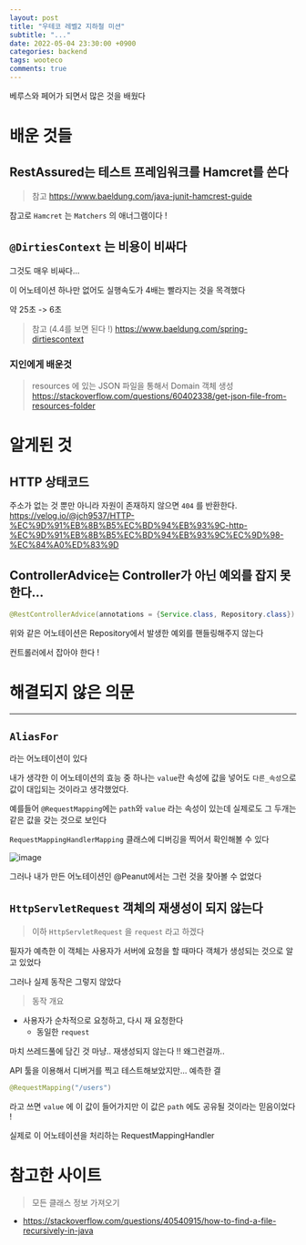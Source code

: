 ```yaml
---
layout: post
title: "우테코 레벨2 지하철 미션"
subtitle: "..."
date: 2022-05-04 23:30:00 +0900
categories: backend
tags: wooteco
comments: true
---
```


베루스와 페어가 되면서 많은 것을 배웠다

# 배운 것들

## RestAssured는 테스트 프레임워크를 Hamcret를 쓴다

> 참고
> https://www.baeldung.com/java-junit-hamcrest-guide

참고로 `Hamcret` 는 `Matchers` 의 애너그램이다 !

## `@DirtiesContext` 는 비용이 비싸다

그것도 매우 비싸다...

이 어노테이션 하나만 없어도 실행속도가 4배는 빨라지는 것을 목격했다

약 25초 -> 6초

> 참고 (4.4를 보면 된다 !)
> https://www.baeldung.com/spring-dirtiescontext

### 지인에게 배운것

> resources 에 있는 JSON 파일을 통해서 Domain 객체 생성
> https://stackoverflow.com/questions/60402338/get-json-file-from-resources-folder

# 알게된 것

## HTTP 상태코드

주소가 없는 것 뿐만 아니라 자원이 존재하지 않으면 `404` 를 반환한다.
https://velog.io/@jch9537/HTTP-%EC%9D%91%EB%8B%B5%EC%BD%94%EB%93%9C-http-%EC%9D%91%EB%8B%B5%EC%BD%94%EB%93%9C%EC%9D%98-%EC%84%A0%ED%83%9D

## ControllerAdvice는 Controller가 아닌 예외를 잡지 못한다...

```java
@RestControllerAdvice(annotations = {Service.class, Repository.class})
```

위와 같은 어노테이션은 Repository에서 발생한 예외를 핸들링해주지 않는다

컨트롤러에서 잡아야 한다 !

# 해결되지 않은 의문

---

## `AliasFor`

라는 어노테이션이 있다

내가 생각한 이 어노테이션의 효능 중 하나는 `value`란 속성에 값을 넣어도 `다른_속성`으로 값이 대입되는 것이라고 생각했었다.

예를들어 `@RequestMapping`에는 `path`와 `value` 라는 속성이 있는데 실제로도 그 두개는 같은 값을 갖는 것으로 보인다

`RequestMappingHandlerMapping` 클래스에 디버깅을 찍어서 확인해볼 수 있다

![image](https://user-images.githubusercontent.com/66164361/167099489-8e6f3394-a22c-4fec-9a64-99cdafb08e67.png)

그러나 내가 만든 어노테이션인 @Peanut에서는 그런 것을 찾아볼 수 없었다

## `HttpServletRequest` 객체의 재생성이 되지 않는다

> 이하 `HttpServletRequest` 을 `request` 라고 하겠다

필자가 예측한 이 객체는 사용자가 서버에 요청을 할 때마다 객체가 생성되는 것으로 알고 있었다

그러나 실제 동작은 그렇지 않았다

> 동작 개요

- 사용자가 순차적으로 요청하고, 다시 재 요청한다
  - 동일한 `request`

마치 쓰레드풀에 담긴 것 마냥.. 재생성되지 않는다 !! 왜그런걸까..

API 툴을 이용해서 디버거를 찍고 테스트해보았지만... 예측한 결

```java
@RequestMapping("/users")
```

라고 쓰면 `value` 에 이 값이 들어가지만 이 값은 `path` 에도 공유될 것이라는 믿음이었다 !

실제로 이 어노테이션을 처리하는 RequestMappingHandler

# 참고한 사이트

> 모든 클래스 정보 가져오기

- https://stackoverflow.com/questions/40540915/how-to-find-a-file-recursively-in-java
